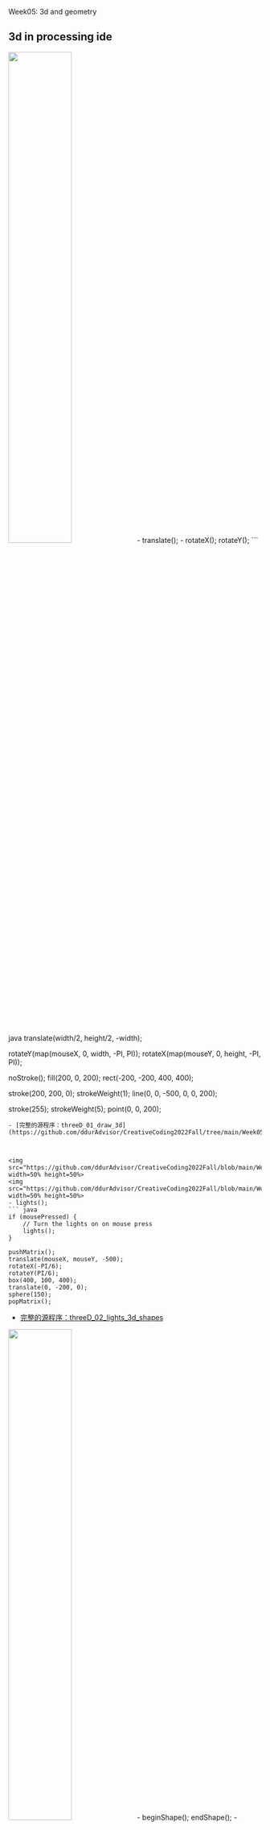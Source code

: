 Week05: 3d and geometry



## 3d in processing ide

<img src="https://github.com/ddurAdvisor/CreativeCoding2022Fall/blob/main/Week05/sourceImage/3d01.png" width=50% height=50%>
- translate();
- rotateX(); rotateY(); 
``` java
translate(width/2, height/2, -width);
  
rotateY(map(mouseX, 0, width, -PI, PI));
rotateX(map(mouseY, 0, height, -PI, PI));
  
noStroke();
fill(200, 0, 200);
rect(-200, -200, 400, 400);
  
stroke(200, 200, 0);
strokeWeight(1);
line(0, 0, -500, 0, 0, 200);
  
stroke(255);
strokeWeight(5);
point(0, 0, 200);
```
- [完整的源程序：threeD_01_draw_3d](https://github.com/ddurAdvisor/CreativeCoding2022Fall/tree/main/Week05/basic%203D%20examples/threeD_01_draw_3d)



<img src="https://github.com/ddurAdvisor/CreativeCoding2022Fall/blob/main/Week05/sourceImage/3d02.png" width=50% height=50%>
<img src="https://github.com/ddurAdvisor/CreativeCoding2022Fall/blob/main/Week05/sourceImage/3d02_lighting.png" width=50% height=50%>
- lights();
``` java
if (mousePressed) {
    // Turn the lights on on mouse press
    lights();
}

pushMatrix();
translate(mouseX, mouseY, -500);
rotateX(-PI/6);
rotateY(PI/6);
box(400, 100, 400);
translate(0, -200, 0);
sphere(150);
popMatrix();
```
- [完整的源程序：threeD_02_lights_3d_shapes](https://github.com/ddurAdvisor/CreativeCoding2022Fall/tree/main/Week05/basic%203D%20examples/threeD_02_lights_3d_shapes)



<img src="https://github.com/ddurAdvisor/CreativeCoding2022Fall/blob/main/Week05/sourceImage/3d03.png" width=50% height=50%>
- beginShape(); endShape();
- vertex(x, y, z);
``` java
beginShape();
  vertex(-s, -s, -s);
  vertex(s, -s, -s);
  vertex(0, 0, s);
  
  vertex(s, -s, -s);
  vertex(s,  s, -s);
  vertex(0, 0, s);
  
  vertex(s, s, -s);
  vertex(-s, s, -s);
  vertex(0, 0, s);
  
  vertex(-s, s, -s);
  vertex(-s, -s, -s);
  vertex(0, 0, s);
endShape();
```
- [完整的源程序：threeD_03_3d_vertex](https://github.com/ddurAdvisor/CreativeCoding2022Fall/tree/main/Week05/basic%203D%20examples/threeD_03_3d_vertex)



<img src="https://github.com/ddurAdvisor/CreativeCoding2022Fall/blob/main/Week05/sourceImage/3d04_1.png" width=50% height=50%>
<img src="https://github.com/ddurAdvisor/CreativeCoding2022Fall/blob/main/Week05/sourceImage/3d04_2.png" width=50% height=50%>
- part1: beginShape(QUAD_STRIP);
``` java
beginShape(QUAD_STRIP);
  for (int i = 0; i < sides + 1; i++) {
    vertex(topRadius * cos(angle), 0, topRadius * sin(angle));
    vertex(bottomRadius * cos(angle), tall, bottomRadius * sin(angle));
    angle += angleIncrement;
  }
  endShape();
```
- part2: beginShape(TRIANGLE_FAN);
``` java
beginShape(TRIANGLE_FAN);
    vertex(0, 0, 0);
    for (int i = 0; i < sides + 1; i++) {
      vertex(topRadius * cos(angle), 0, topRadius * sin(angle));
      angle += angleIncrement;
    }
endShape();
```
- part3: beginShape(TRIANGLE_FAN);
``` java
beginShape(TRIANGLE_FAN);
    vertex(0, 0, 0);
    for (int i = 0; i < sides + 1; i++) {
      vertex(topRadius * cos(angle), 0, topRadius * sin(angle));
      angle += angleIncrement;
    }
endShape();
```
- [完整的源程序：threeD_04_3d_cylinder](https://github.com/ddurAdvisor/CreativeCoding2022Fall/tree/main/Week05/basic%203D%20examples/threeD_04_3d_cylinder)



<img src="https://github.com/ddurAdvisor/CreativeCoding2022Fall/blob/main/Week05/sourceImage/3d05.png" width=50% height=50%>
<img src="https://github.com/ddurAdvisor/CreativeCoding2022Fall/blob/main/Week05/sourceImage/3d05_explode.png" width=50% height=50%>
- saturation();
``` java
for (int i = 0; i < cols; i++) {
    for (int j = 0; j < rows; j++) {
      int x = i * cellsize + cellsize/2;
      int y = j * cellsize + cellsize/2;
      int loc = x + (y * width);
      color c = img.pixels[loc];
      float w = width;
      float z = (mouseX/w) * saturation(img.pixels[loc]) * 10.0; 
      pushMatrix();
      translate(x, y, z);
      fill(c);
      rect(0, 0, cellsize, cellsize);
      popMatrix();
    }
  }
```
- [完整的源程序：threeD_05_image_explode](https://github.com/ddurAdvisor/CreativeCoding2022Fall/tree/main/Week05/basic%203D%20examples/threeD_05_image_explode)



<img src="https://github.com/ddurAdvisor/CreativeCoding2022Fall/blob/main/Week05/sourceImage/3d08.png" width=50% height=50%>
<img src="https://user-images.githubusercontent.com/22334198/195225563-4e13e48d-be8e-4675-932a-0a6a6c9d28e1.png" width=50% height=50%>
- camera(eyeX, eyeY, eyeZ,    centerX, centerY, centerZ,    upX, upY, upZ)
``` java
camera(30.0, mouseY, mouseX, 0.0, 0.0, 0.0, 0.0, 1.0, 0.0);
```
- [完整的源程序：threeD_08_cameras](https://github.com/ddurAdvisor/CreativeCoding2022Fall/tree/main/Week05/basic%203D%20examples/threeD_08_cameras)



<img src="https://github.com/ddurAdvisor/CreativeCoding2022Fall/blob/main/Week05/sourceImage/3d09.png)
- lightSpecular();
- specular();
``` java
lightSpecular(1, 1, 1);
directionalLight(0.8, 0.8, 0.8, 0, 0, -1);
......
specular(s, s, s);
sphere(90);
```
- [完整的源程序：threeD_09_material](https://github.com/ddurAdvisor/CreativeCoding2022Fall/tree/main/Week05/basic%203D%20examples/threeD_09_material)



<img src="https://github.com/ddurAdvisor/CreativeCoding2022Fall/blob/main/Week05/sourceImage/3d10.png" width=50% height=50%>
- pointLight(v1, v2, v3, x, y, z)
- directionalLight(v1, v2, v3, nx, ny, nz)
- spotLight(v1, v2, v3, x, y, z, nx, ny, nz, angle, concentration)
``` java
pointLight( 255, 0, 0, // Color
            300, -150, 0); // Position
directionalLight( 0, 255, 0, // Color
                  1, 0, 0); //X, Y, Z direction
spotLight(0, 0, 255, // Color
          0, 40, 300, //Position
          0, -0.5, -0.5, // Direction
          PI/2, 2); // Angle, concentration
```
- [完整的源程序：threeD_10_lighting](https://github.com/ddurAdvisor/CreativeCoding2022Fall/tree/main/Week05/basic%203D%20examples/threeD_10_lighting)



<img src="https://github.com/ddurAdvisor/CreativeCoding2022Fall/blob/main/Week05/sourceImage/3d11.png" width=50% height=50%>
<img src="https://github.com/ddurAdvisor/CreativeCoding2022Fall/blob/main/Week05/sourceImage/3d11_stroke.png" width=50% height=50%>
- vertex(x, y, z, u, v);
``` java
img = loadImage("sunflower.jpg");
float angle = 372.0 / textureRes;
for(int i = 0; i < textureRes; i++){
    textureX[i] = cos(radians(i * angle));
    textureY[i] = sin(radians(i * angle));
}

...

beginShape(QUAD_STRIP);
  texture(img);
  for(int i = 0; i < textureRes; i++){
    float x = textureX[i] * 100;
    float z = textureY[i] * 100;
    float u = img.width / textureRes * i;
    vertex(x, -100, z, u, 0);
    vertex(x, 100, z, u, img.height);
  }
endShape();
```
- [完整的源程序：threeD_11_texture](https://github.com/ddurAdvisor/CreativeCoding2022Fall/tree/main/Week05/basic%203D%20examples/threeD_11_texture)



<img src="https://github.com/ddurAdvisor/CreativeCoding2022Fall/blob/main/Week05/sourceImage/3d12.png" width=50% height=50%>
- beginShape(TRIANGLE_STRIP);
- vertex(x, y, z, u, v);
``` java
void textureSphere(float rx, float ry, float rz, PImage t) { 
  // These are so we can map certain parts of the image on to the shape 
  float changeU = t.width/(float)(numPointsW-1); 
  float changeV = t.height/(float)(numPointsH-1); 
  float u = 0;  // Width variable for the texture
  float v = 0;  // Height variable for the texture

  beginShape(TRIANGLE_STRIP);
  texture(t);
  for (int i = 0; i < (numPointsH-1); i++) {  // For all the rings but top and bottom
    // Goes into the array here instead of loop to save time
    float coory = coorY[i];
    float cooryPlus = coorY[i+1];

    float multxz = multXZ[i];
    float multxzPlus = multXZ[i+1];

    for (int j = 0; j < numPointsW; j++) {  // For all the pts in the ring
      normal(coorX[j]*multxz, coory, coorZ[j]*multxz);
      vertex(coorX[j]*multxz*rx, coory*ry, coorZ[j]*multxz*rz, u, v);
      normal(coorX[j]*multxzPlus, cooryPlus, coorZ[j]*multxzPlus);
      vertex(coorX[j]*multxzPlus*rx, cooryPlus*ry, coorZ[j]*multxzPlus*rz, u, v+changeV);
      u += changeU;
    }
    v += changeV;
    u = 0;
  }
  endShape();
}
```
- [完整的源程序：threeD_12_texture_globe](https://github.com/ddurAdvisor/CreativeCoding2022Fall/tree/main/Week05/basic%203D%20examples/threeD_12_texture_globe)



## 3d application examples
<img src="https://github.com/ddurAdvisor/CreativeCoding2022Fall/blob/main/Week05/sourceImage/texture_fishControl.png" width=50% height=50%>
```java
void renderShape() {
  for (int i = 0; i < numPoints - 1; i++) {
    beginShape();
    texture(skin);
    //    u, v coordinates are
    //    0  1
    //    2  3 
    //    xOffset *i = U position of the beginning of the image slice
    vertex(vertices[i * 2][0], vertices[i * 2][1], skinXspacing * i, 0);
    //    xOffset * i + xOffset = U position of the end of the image slice 
    vertex(vertices[i * 2 + 2][0], vertices[i * 2 + 2][1], skinXspacing * i + skinXspacing, 0);
    //    V coords are either 0 or the height of the image 
    vertex(vertices[i * 2 + 3][0], vertices[i * 2 + 3][1], skinXspacing * i + skinXspacing, skin.height);   
    vertex(vertices[i * 2 + 1][0], vertices[i * 2 + 1][1], skinXspacing * i, skin.height);

    endShape();
  } 
}
```
- [textureFishControl](https://github.com/ddurAdvisor/CreativeCoding2022Fall/tree/main/Week05/FishControl)



<img src="https://github.com/ddurAdvisor/CreativeCoding2022Fall/blob/main/Week05/sourceImage/heightmap.png" width=50% height=50%>
```java
 //beginShape();//with lower rendering speed, but support DXF file export.
      beginShape(TRIANGLES);//with higher rendering speed, but do not support DXF file export.
      noStroke();
      texture(googleMap);

      //draw grid mesh
      if (meshDisplay) {
        stroke(255);
        strokeWeight(1);
        noFill();      
        //fill(100,100,255);
      }

      vertex(i*cellsize, j*cellsize, z1, i*cellsize, j*cellsize);
      vertex((i+1)*cellsize, j*cellsize, z2, (i+1)*cellsize, j*cellsize);
      vertex((i+1)*cellsize, (j+1)*cellsize, z3, (i+1)*cellsize, (j+1)*cellsize);
      vertex(i*cellsize, j*cellsize, z1, i*cellsize, j*cellsize);
      vertex((i+1)*cellsize, (j+1)*cellsize, z3, (i+1)*cellsize, (j+1)*cellsize);
      vertex(i*cellsize, (j+1)*cellsize, z4, i*cellsize, (j+1)*cellsize);
endShape();
```
- [heightmap_mesh_v2](https://github.com/ddurAdvisor/CreativeCoding2022Fall/tree/main/Week05/heightmap_mesh_v2)



<img src="https://github.com/ddurAdvisor/CreativeCoding2022Fall/blob/main/Week05/sourceImage/twistedCylinder.png" width=50% height=50%>
```java
beginShape(TRIANGLES);
  for (int j = 0; j < cylinderHeightSection; j ++) {
    for (int i = 0; i < sectionSideNum; i ++) {
      float x11 = sectionR[j] * cos(theta * i + sectionTwistPhase[j]);
      float y11 = sectionR[j] * sin(theta * i + sectionTwistPhase[j]);
      float x12 = sectionR[j] * cos(theta * ((i+1)%sectionSideNum) + sectionTwistPhase[j]);
      float y12 = sectionR[j] * sin(theta * ((i+1)%sectionSideNum) + sectionTwistPhase[j]);

      float x21 = sectionR[j+1] * cos(theta * i + sectionTwistPhase[j+1]);
      float y21 = sectionR[j+1] * sin(theta * i + sectionTwistPhase[j+1]);
      float x22 = sectionR[j+1] * cos(theta * ((i+1)%sectionSideNum) + sectionTwistPhase[j+1]);
      float y22 = sectionR[j+1] * sin(theta * ((i+1)%sectionSideNum) + sectionTwistPhase[j+1]);


      float deltaX12 = (x12 - x11) / sideDivision;
      float deltay12 = (y12 - y11) / sideDivision;
      float deltaX22 = (x22 - x21) / sideDivision;
      float deltay22 = (y22 - y21) / sideDivision;

      //beginShape(TRIANGLES);
      for (int k = 0; k < sideDivision; k ++) {
        vertex(x11 + deltaX12 * k, y11 + deltay12 * k, cylinderSectionHeight * j);
        vertex(x21 + deltaX22 * (k+1), y21 + deltay22 * (k+1), cylinderSectionHeight * (j+1));
        vertex(x11 + deltaX12 * (k+1), y11 + deltay12 * (k+1), cylinderSectionHeight * j);

        vertex(x11 + deltaX12 * k, y11 + deltay12 * k, cylinderSectionHeight * j);
        vertex(x21 + deltaX22 * k, y21 + deltay22 * k, cylinderSectionHeight * (j+1));
        vertex(x21 + deltaX22 * (k+1), y21 + deltay22 * (k+1), cylinderSectionHeight * (j+1));
      }
    }
  }
  endShape();
```
- [twistedCylinder_v2](https://github.com/ddurAdvisor/CreativeCoding2022Fall/tree/main/Week05/twistedCylinder_v2)
